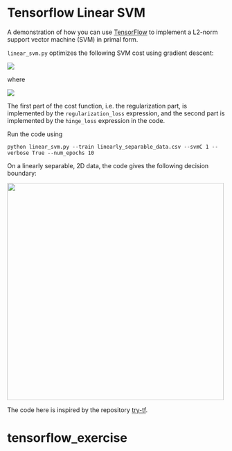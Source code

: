 Tensorflow Linear SVM
===

A demonstration of how you can use [TensorFlow](http://www.tensorflow.org/) to
implement a L2-norm support vector machine (SVM) in primal form. 

`linear_svm.py` optimizes the following SVM cost using gradient descent: 

![](figures/L.png)

where 

![](figures/D.png)


The first part of the cost function, i.e. the regularization part, is
implemented by the `regularization_loss` expression, and the second part is
implemented by the `hinge_loss` expression in the code. 

Run the code using

`python linear_svm.py --train linearly_separable_data.csv --svmC 1 --verbose
True --num_epochs 10`

On a linearly separable, 2D data, the code gives the following decision
boundary: 


<img src="figures/result.png" width="500px"/>

The code here is inspired by the repository
[try-tf](https://github.com/jasonbaldridge/try-tf).
# tensorflow_exercise
